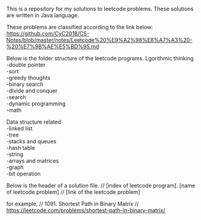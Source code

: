 This is a repository for my solutions to leetcode problems. These solutions are written in Java language.

These problems are classified according to the link below:
https://github.com/CyC2018/CS-Notes/blob/master/notes/Leetcode%20%E9%A2%98%E8%A7%A3%20-%20%E7%9B%AE%E5%BD%95.md

Below is the folder structure of the leetcode programs.
Lgorithmic thinking<br />
-double pointer<br />
-sort<br />
-greedy thoughts<br />
-binary search<br />
-divide and conquer<br />
-search<br />
-dynamic programming<br />
-math<br />

Data structure related<br />
-linked list<br />
-tree<br />
-stacks and queues<br />
-hash table<br />
-string<br />
-arrays and matrices<br />
-graph<br />
-bit operation<br />

Below is the header of a solution file.
// [index of leetcode program]. [name of leetcode problem]
// [link of the leetcode problem]

for example,
// 1091. Shortest Path in Binary Matrix
// https://leetcode.com/problems/shortest-path-in-binary-matrix/
